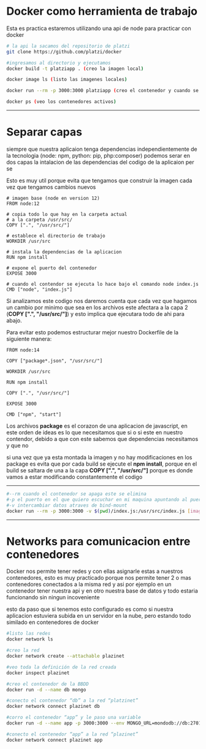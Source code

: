 # Docker como herramienta de trabajo

Esta es practica estaremos utilizando una api de node para practicar con docker

```bash
# la api la sacamos del repositorio de platzi
git clone https://github.com/platzi/docker
```

```bash
#ingresamos al directorio y ejecutamos
docker build -t platziapp . (creo la imagen local)
```

```bash
docker image ls (listo las imagenes locales)
```

```bash
docker run --rm -p 3000:3000 platziapp (creo el contenedor y cuando se detenga se borra, lo publica el puerto 3000)
```

```bash
docker ps (veo los contenedores activos)
```

---

# Separar capas

siempre que nuestra aplicaion tenga dependencias independientemente de la tecnologia (node: npm, python: pip, php:composer) podemos serar en dos capas la intalacion de las dependencias del codigo de la aplicaion per se

Esto es muy util porque evita que tengamos que construir la imagen cada vez que tengamos cambios nuevos

```docker
# imagen base (node en version 12)
FROM node:12

# copia todo lo que hay en la carpeta actual
# a la carpeta /usr/src/
COPY [".", "/usr/src/"]

# establece el directorio de trabajo
WORKDIR /usr/src

# instala la dependencias de la aplicacion
RUN npm install

# expone el puerto del contenedor
EXPOSE 3000

# cuando el contendor se ejecuta lo hace bajo el comando node index.js
CMD ["node", "index.js"]
```

Si analizamos este codigo nos daremos cuenta que cada vez que hagamos un cambio por minimo que sea en los archivos este afectara a la capa 2 (**COPY [".", "/usr/src/"]**) y esto implica que ejecutara todo de ahi para abajo.

Para evitar esto podemos estructurar mejor nuestro Dockerfile de la siguiente manera:

```docker
FROM node:14

COPY ["package*.json", "/usr/src/"]

WORKDIR /usr/src

RUN npm install

COPY [".", "/usr/src/"]

EXPOSE 3000

CMD ["npm", "start"]
```

Los archivos **package** es el corazon de una aplicacion de javascript, en este orden de ideas es lo que necesitamos que si o si este en nuestro contendor, debido a que con este sabemos que dependencias necesitamos y que no

si una vez que ya esta montada la imagen y no hay modificaciones en los package es evita que por cada build se ejecute el **npm install**, porque en el build se saltara de una a la capa **COPY [".", "/usr/src/"]** porque es donde vamos a estar modificando constantemente el codigo

---

```bash
#--rm cuando el contenedor se apaga este se elimina
#-p el puerto en el que quiero escuchar en mi maquina apuntando al puerto del contenedor
#-v intercambiar datos atraves de bind-mount
docker run --rm -p 3000:3000 -v $(pwd)/index.js:/usr/src/index.js [imagen]
```

---

# Networks para comunicacion entre contenedores

Docker nos permite tener redes y con ellas asignarle estas a nuestros contenedores, esto es muy practicado porque nos permite tener 2 o mas contenedores conectados a la misma red y asi por ejemplo en un contenedor tener nuestra api y en otro nuestra base de datos y todo estaria funcionando sin ningun incoveniente

esto da paso que si tenemos esto configurado es como si nuestra aplicacion estuviera subida en un servidor en la nube, pero estando todo similado en contenedores de docker

```bash
#listo las redes
docker network ls
```

```bash
#creo la red
docker network create --attachable plazinet
```

```bash
#veo toda la definición de la red creada
docker inspect plazinet
```

```bash
#creo el contenedor de la BBDD
docker run -d --name db mongo
```

```bash
#conecto el contenedor “db” a la red “platzinet”
docker network connect plazinet db
```

```bash
#corro el contenedor “app” y le paso una variable
docker run -d --name app -p 3000:3000 --env MONGO_URL=mondodb://db:27017/test platzi
```

```bash
#conecto el contenedor “app” a la red “plazinet”
docker network connect plazinet app
```
